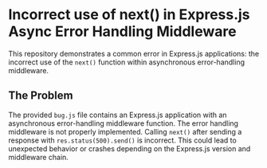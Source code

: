 # Incorrect use of next() in Express.js Async Error Handling Middleware

This repository demonstrates a common error in Express.js applications: the incorrect use of the `next()` function within asynchronous error-handling middleware.

## The Problem

The provided `bug.js` file contains an Express.js application with an asynchronous error-handling middleware function.  The error handling middleware is not properly implemented. Calling `next()` after sending a response with `res.status(500).send()` is incorrect.  This could lead to unexpected behavior or crashes depending on the Express.js version and middleware chain.